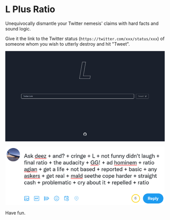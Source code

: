 # L Plus Ratio

Unequivocally dismantle your Twitter nemesis' claims with hard facts and sound logic.

Give it the link to the Twitter status (`https://twitter.com/xxx/status/xxx`) of someone whom you wish to utterly destroy and hit "Tweet".

![Site preview](./assets/sc1.png)

![Twitter result](./assets/sc2.png)

Have fun.

